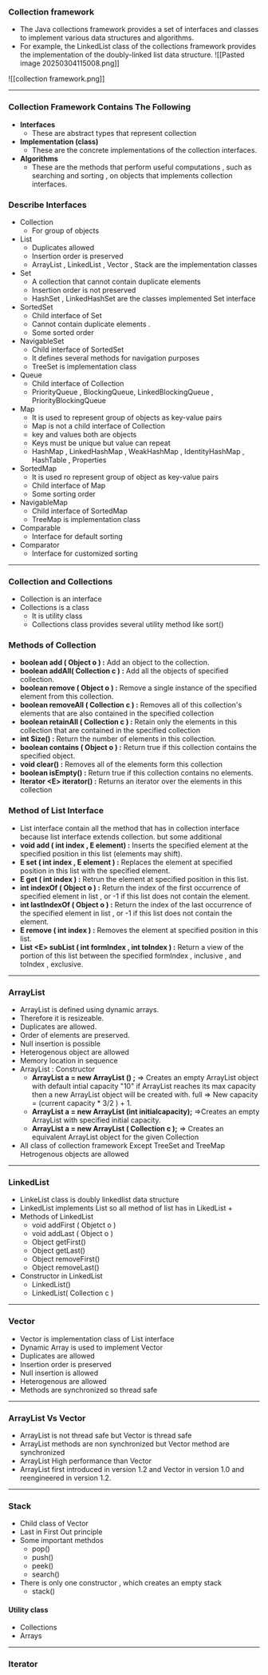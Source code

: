 ### **Collection framework**
- The Java collections framework provides a set of interfaces and classes to implement various data structures and algorithms.
- For example, the LinkedList class of the collections framework provides the implementation of the doubly-linked list data structure.
![[Pasted image 20250304115008.png]]

![[collection framework.png]]

---
### **Collection Framework Contains The Following**
- **Interfaces**
	- These are abstract types that represent collection
- **Implementation (class)**
	- These are the concrete  implementations of the collection interfaces.
- **Algorithms**
	- These are the methods that perform useful computations , such as searching and sorting , on objects that implements collection interfaces. 

### **Describe Interfaces**
- Collection 
	- For group of objects
- List
	- Duplicates allowed
	- Insertion order is preserved
	- ArrayList , LinkedList , Vector , Stack are the implementation classes 
- Set 
	- A collection that cannot contain duplicate elements
	- Insertion order is not preserved
	- HashSet , LinkedHashSet are the classes implemented Set interface
- SortedSet 
	- Child interface of Set
	- Cannot contain duplicate elements .
	- Some sorted order
- NavigableSet
	- Child interface of SortedSet
	- It defines several methods for navigation purposes
	- TreeSet is implementation class
- Queue
	- Child interface of Collection 
	- PriorityQueue , BlockingQueue, LinkedBlockingQueue , PriorityBlockingQueue
- Map
	- It is used to represent group of objects as key-value pairs 
	- Map is not a child interface of Collection 
	- key and values both are objects
	- Keys must be unique but value can repeat
	- HashMap , LinkedHashMap , WeakHashMap , IdentityHashMap , HashTable , Properties 
- SortedMap
	- It is used ro represent group of object as key-value pairs
	- Child interface of Map
	- Some sorting order
- NavigableMap
	- Child interface of SortedMap
	- TreeMap is implementation class
- Comparable 
	- Interface for default sorting
- Comparator
	- Interface for customized sorting
	
---
### **Collection and Collections**
- Collection is an interface
- Collections is a class
	- It is utility class 
	- Collections class provides several utility method like sort()

### **Methods of Collection**
- **boolean add ( Object o ) :** Add an object to the collection. 
- **boolean addAll( Collection c ) :** Add all the objects of specified collection.
- **boolean remove ( Object o ) :** Remove a single instance of the specified element from this collection.
- **boolean removeAll ( Collection c ) :** Removes all of this collection's elements that are also contained in the specified collection
- **boolean retainAll ( Collection c ) :** Retain only the elements in this collection that are contained in the specified collection
- **int Size() :** Return the number of elements in this collection.
- **boolean contains ( Object o ) :**  Return true if this collection contains the specified object.
- **void clear() :** Removes all of the elements form this collection
- **boolean isEmpty() :** Return true if this collection contains no elements.
- **Iterator \<E>  iterator() :** Returns an iterator over the elements in this collection

### **Method of List Interface**
- List interface contain all the method that has in collection interface because list interface extends collection. but some additional 
- **void add ( int index , E element) :** Inserts the specified element at the specified position in this list (elements may shift).
- **E set ( int index , E element ) :** Replaces the element at specified position in this list with the specified element.
- **E get ( int index ) :** Retrun the element at specified position in this list.
- **int indexOf ( Object o ) :** Return the index of the first occurrence of specified element in  list , or -1 if this list does not contain the element.
- **int lastIndexOf ( Object o ) :** Return the index of the last occurrence of the specified element in list , or -1 if this list does not contain the element.
- **E remove ( int index ) :** Removes the element at specified position in this list.
- **List \<E> subList ( int formIndex , int toIndex ) :** Return a view of the portion of this list between the specified formIndex , inclusive , and toIndex , exclusive.

---
### **ArrayList** 
- ArrayList is defined using dynamic arrays.
- Therefore it is resizeable.
- Duplicates are allowed.
- Order of elements are preserved.
- Null insertion is possible 
- Heterogenous object are allowed 
- Memory location in sequence
- ArrayList : Constructor
	- **ArrayList a = new ArrayList () ;** => Creates an empty ArrayList object with default intial capacity "10" if ArrayList reaches its max capacity then a new ArrayList object will be created with. full => New capacity = (current capacity * 3/2 ) + 1.
	- **ArrayList a = new ArrayList (int initialcapacity);** =>Creates an empty ArrayList with specified initial capacity.
	- **ArrayList a = new ArrayList ( Collection c );** => Creates an equivalent ArrayList object for the given Collection 
- All class of collection framework Except TreeSet and TreeMap Hetrogenous objects are allowed 
---
### **LinkedList**
- LinkeList class is doubly linkedlist data structure
- LinkedList implements List so all method of list has in LikedList + 
- Methods of LinkedList
	- void addFirst ( Objetct o ) 
	- void addLast ( Object o )
	- Object getFirst()
	- Object getLast()
	- Object removeFirst()
	- Object removeLast()
- Constructor in LinkedList
	- LinkedList()
	- LinkedList( Collection c )

---
### **Vector**
- Vector is implementation class of List interface
- Dynamic Array is used to implement Vector
- Duplicates are allowed 
- Insertion order is preserved
- Null insertion is allowed
- Heterogenous are allowed
- Methods are synchronized so thread safe
---
### **ArrayList Vs Vector**
- ArrayList is not thread safe but Vector is thread safe
- ArrayList methods are non synchronized but Vector method are synchronized
- ArrayList High performance than Vector
- ArrayList first introduced in version 1.2 and Vector in version 1.0 and reengineered in version 1.2. 
---
### **Stack**
- Child class of Vector
- Last in First Out principle
- Some important methdos
	- pop()
	- push()
	- peek()
	- search()
- There is only one constructor , which creates an empty stack
	- stack() 


#### Utility class
- Collections
- Arrays
---

### **Iterator**